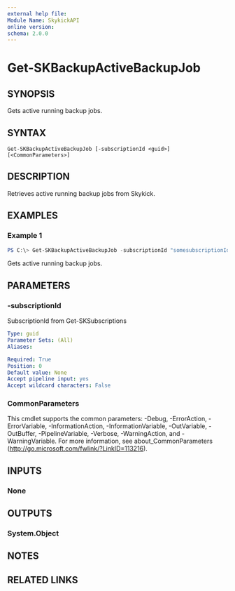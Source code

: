 ```yaml
---
external help file:
Module Name: SkykickAPI
online version:
schema: 2.0.0
---
```


# Get-SKBackupActiveBackupJob

## SYNOPSIS
Gets active running backup jobs.

## SYNTAX

```
Get-SKBackupActiveBackupJob [-subscriptionId <guid>] [<CommonParameters>]
```

## DESCRIPTION
Retrieves active running backup jobs from Skykick.

## EXAMPLES

### Example 1
```powershell
PS C:\> Get-SKBackupActiveBackupJob -subscriptionId "somesubscriptionId"
```

Gets active running backup jobs.

## PARAMETERS

### -subscriptionId
SubscriptionId from Get-SKSubscriptions

```yaml
Type: guid
Parameter Sets: (All)
Aliases:

Required: True
Position: 0
Default value: None
Accept pipeline input: yes
Accept wildcard characters: False
```

### CommonParameters
This cmdlet supports the common parameters: -Debug, -ErrorAction, -ErrorVariable, -InformationAction, -InformationVariable, -OutVariable, -OutBuffer, -PipelineVariable, -Verbose, -WarningAction, and -WarningVariable.
For more information, see about_CommonParameters (http://go.microsoft.com/fwlink/?LinkID=113216).

## INPUTS

### None

## OUTPUTS

### System.Object
## NOTES

## RELATED LINKS
